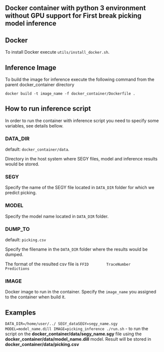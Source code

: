 ## Docker container with python 3 environment without GPU support for First break picking model inference


## Docker
To install Docker execute `utils/install_docker.sh`.


## Inference Image
To build the image for inference execute the following command from the parent docker_container directory

`docker build -t image_name -f docker_container/Dockerfile .`


## How to run inference script
In order to run the container with inference script you need to specify some variables, see details bellow.


### DATA_DIR
default: `docker_container/data`.

Directory in the host system where SEGY files, model and inference results would be stored. 

### SEGY
Specify the name of the SEGY file located in `DATA_DIR` folder for which we predict picking.

### MODEL
Specify the model name located in  `DATA_DIR` folder.

### DUMP_TO
default: `picking.csv`

Specify the filename in the `DATA_DIR` folder where the results would be dumped.

The format of the resulted csv file is `FFID        TraceNumber        Predictions`

### IMAGE
Docker image to run in the container. Specify the `image_name` you assigned to the container when build it.

## Examples

`DATA_DIR=/home/user/../ SEGY_dataSEGY=segy_name.sgy MODEL=model_name.dill IMAGE=picking_inference ./run.sh` - to run the script on the **docker_container/data/segy_name.sgy** file using the **docker_container/data/model_name.dill** model. Result will be stored in **docker_container/data/picking.csv**
